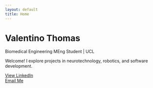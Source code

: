 ```yaml
---
layout: default
title: Home
---
```


# Valentino Thomas
Biomedical Engineering MEng Student | UCL

Welcome! I explore projects in neurotechnology, robotics, and software development.

[View LinkedIn](https://linkedin.com/in/valentinothomas)  
[Email Me](mailto:hello@valentinothomas.com)
